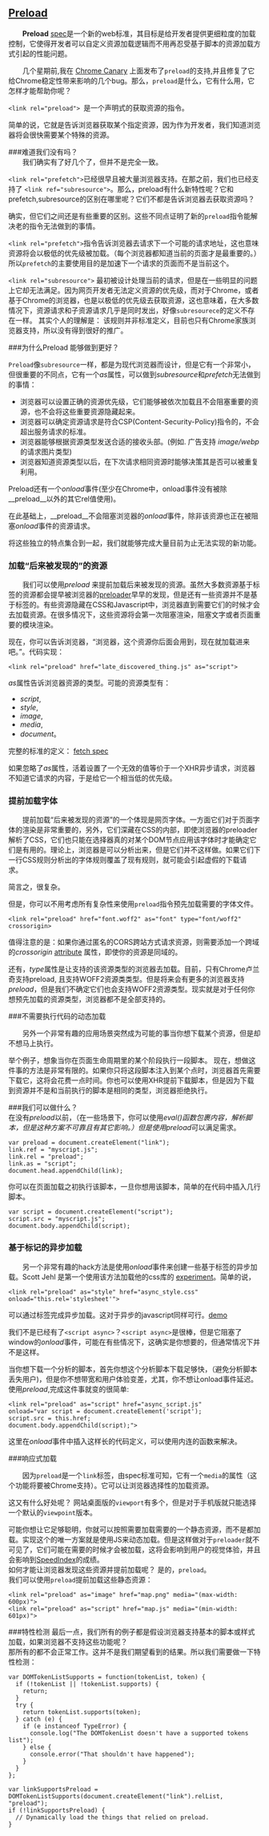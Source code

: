 ## [Preload](https://www.smashingmagazine.com/2016/02/preload-what-is-it-good-for/)

&emsp;&emsp;__Preload__ [spec](https://w3c.github.io/preload/)是一个新的web标准，其目标是给开发者提供更细粒度的加载控制，它使得开发者可以自定义资源加载逻辑而不用再忍受基于脚本的资源加载方式引起的性能问题。

&emsp;&emsp;几个星期前,我在 [Chrome Canary](https://www.google.com.tw/chrome/browser/canary.html) 上面发布了`preload`的支持,并且修复了它给Chrome稳定性带来影响的几个bug。那么，`preload`是什么，它有什么用，它怎样才能帮助你呢？ 

```<link rel="preload"> ```是一个声明式的获取资源的指令。

简单的说，它就是告诉浏览器获取某个指定资源，因为作为开发者，我们知道浏览器将会很快需要某个特殊的资源。

###难道我们没有吗？  
&emsp;&emsp;我们确实有了好几个了，但并不是完全一致。

`<link rel="prefetch">`已经很早且被大量浏览器支持。在那之前，我们也已经支持了
`<link ref="subresource">`。那么，preload有什么新特性呢？它和prefetch,subresource的区别在哪里呢？它们不都是告诉浏览器去获取资源吗？   

确实，但它们之间还是有些重要的区别。这些不同点证明了新的`preload`指令能解决老的指令无法做到的事情。

`<link rel="prefetch">`指令告诉浏览器去请求下一个可能的请求地址，这也意味资源将会以极低的优先级被加载。（每个浏览器都知道当前的页面才是最重要的。）所以`prefetch`的主要使用目的是加速下一个请求的页面而不是当前这个。

`<link rel="subresource">`
最初被设计处理当前的请求，但是在一些明显的问题上它却无法满足。因为网页开发者无法定义资源的优先级，而对于Chrome，或者基于Chrome的浏览器，也是以极低的优先级去获取资源，这也意味着，在大多数情况下，资源请求和子资源请求几乎是同时发出，好像`subresourece`的定义不存在一样。 
其实个人的理解是： 该规则并非标准定义，目前也只有Chrome家族浏览器支持，所以没有得到很好的推广。

###为什么Preload 能够做到更好？   	
	
`Preload`像`subresource`一样，都是为现代浏览器而设计，但是它有一个非常小，但很重要的不同点，它有一个*as*属性，可以做到*subresource*和*prefetch*无法做到的事情： 
 
- 浏览器可以设置正确的资源优先级，它们能够被依次加载且不会阻塞重要的资源，也不会将这些重要资源隐藏起来。
- 浏览器可以确定资源请求是符合CSP(Content-Security-Policy)指令的，不会超出服务请求的标准。
- 浏览器能够根据资源类型发送合适的接收头部。(例如. 广告支持 *image/webp* 的请求图片类型)
- 浏览器知道资源类型以后，在下次请求相同资源时能够决策其是否可以被重复利用。

Preload还有一个*onload*事件(至少在Chrome中，onload事件没有被除__preload__以外的其它rel值使用)。

在此基础上，__preload__不会阻塞浏览器的*onload*事件，除非该资源也正在被阻塞*onload*事件的资源请求。  

将这些独立的特点集合到一起，我们就能够完成大量目前为止无法实现的新功能。  

### 加载“后来被发现的”的资源  

&emsp;&emsp;我们可以使用*preload* 来提前加载后来被发现的资源。虽然大多数资源基于标签的资源都会提早被浏览器的[preloader](http://calendar.perfplanet.com/2013/big-bad-preloader/)早早的发现，但是还有一些资源并不是基于标签的。有些资源隐藏在CSS和Javascript中，浏览器直到需要它们的时候才会去加载资源。在很多情况下，这些资源将会第一次阻塞渲染，阻塞文字或者页面重要的模块渲染。  

现在，你可以告诉浏览器，“浏览器，这个资源你后面会用到，现在就加载进来吧。”。代码实现：  

```
<link rel="preload" href="late_discovered_thing.js" as="script">
``` 
*as*属性告诉浏览器资源的类型。可能的资源类型有： 

- *script*,
- *style*,
- *image*,
- *media*,
- *document*。

完整的标准的定义： [fetch spec](https://fetch.spec.whatwg.org/#concept-request-destination)    

如果忽略了*as*属性，活着设置了一个无效的值等价于一个XHR异步请求，浏览器不知道它请求的内容，于是给它一个相当低的优先级。  

### 提前加载字体  

&emsp;&emsp;提前加载“后来被发现的资源”的一个体现是网页字体。一方面它们对于页面字体的渲染是非常重要的，另外，它们深藏在CSS的内部，即使浏览器的preloader解析了CSS，它们也只能在选择器真的对某个DOM节点应用该字体时才能确定它们是有用的。理论上，浏览器是可以分析出来，但是它们并不这样做。如果它们下一行CSS规则分析出的字体规则覆盖了现有规则，就可能会引起虚假的下载请求。

简言之，很复杂。  

但是，你可以不用考虑所有复杂性来使用`preload`指令预先加载需要的字体文件。

```
<link rel="preload" href="font.woff2" as="font" type="font/woff2" crossorigin>
```
值得注意的是：如果你通过匿名的CORS跨站方式请求资源，则需要添加一个跨域的*crossorigin* [attribute](https://github.com/w3c/preload/issues/32) 属性，即使你的资源是同域的。  

还有，*type*属性是让支持的该资源类型的浏览器去加载。目前，只有Chrome卢兰奇支持preload, 且支持WOFF2资源类类型。但是将来会有更多的浏览器支持*preload*，但是我们不确定它们也会支持WOFF2资源类型。现实就是对于任何你想预先加载的资源类型，浏览器都不是全部支持的。 

###不需要执行代码的动态加载 
 
&emsp;&emsp;另外一个非常有趣的应用场景突然成为可能的事当你想下载某个资源，但是却不想马上执行。

举个例子，想象当你在页面生命周期里的某个阶段执行一段脚本。
现在，想做这件事的方法是非常有限的。如果你只将这段脚本注入到某个点时，浏览器首先需要下载它，这将会花费一点时间。你也可以使用XHR提前下载脚本，但是因为下载到资源并不是和当前执行的脚本是相同的类型，浏览器拒绝执行。  

###我们可以做什么？   
在没有*preload*以前，（在一些场景下，你可以使用*eval()*函数包裹内容，解析脚本，但是这种方案不可靠且有其它影响。）但是使用*preload*可以满足需求。

```
var preload = document.createElement("link");
link.ref = "myscript.js";
link.rel = "preload";
link.as = "script";
document.head.appendChild(link);
```

你可以在页面加载之初执行该脚本，一旦你想用该脚本，简单的在代码中插入几行脚本。

```
var script = document.createElement("script");
script.src = "myscript.js";
document.body.appendChild(script);
``` 

### 基于标记的异步加载  

&emsp;&emsp;另一个非常有趣的hack方法是使用*onload*事件来创建一些基于标签的异步加载。Scott Jehl 是第一个使用该方法加载他的css库的 [experiment](https://github.com/filamentgroup/loadCSS/issues/59)。简单的说，

```
<link rel="preload" as="style" href="async_style.css" onload="this.rel='stylesheet'">
```
可以通过标签完成异步加载。这对于异步的javascript同样可行。[demo](http://filamentgroup.github.io/loadCSS/test/preload.html)

我们不是已经有了`<script async>`？`<script async>`是很棒，但是它阻塞了window的*onload*事件，可能在有些情况下，这确实是你想要的，但通常情况下并不是这样。

当你想下载一个分析的脚本，首先你想这个分析脚本下载足够快，（避免分析脚本丢失用户)，但是你不想带宽和用户体验变差，尤其，你不想让onload事件延迟。使用*preload*,完成这件事就变的很简单:

```
<link rel="preload" as="script" href="async_script.js"
onload="var script = document.createElement('script');
script.src = this.href;
document.body.appendChild(script);">
```
这里在*onload*事件中插入这样长的代码定义，可以使用内连的函数来解决。

###响应式加载  

&emsp;&emsp;因为`preload`是一个`link`标签，由spec标准可知，它有一个`media`的属性（这个功能将要被Chrome支持）。它可以让浏览器选择性的加载资源。 
 
这又有什么好处呢？ 网站桌面版的`viewport`有多个，但是对于手机版就只能选择一个默认的`viewpoint`版本。

可能你想让它足够聪明，你就可以按照需要加载需要的一个静态资源，而不是都加载。实现这个的唯一方案就是使用JS来动态加载。但是这样做对于`preloader`就不可见了，它们可能在需要的时候才会被加载，这将会影响到用户的视觉体验，并且会影响到[SpeedIndex](https://sites.google.com/a/webpagetest.org/docs/using-webpagetest/metrics/speed-index)的成绩。  
如何才能让浏览器发现这些资源并提前加载呢？ 是的，`preload`。  
我们可以使用`preload`提前加载这些静态资源：

```
<link rel="preload" as="image" href="map.png" media="(max-width: 600px)">
<link rel="preload" as="script" href="map.js" media="(min-width: 601px)">
```

###特性检测
最后一点，我们所有的例子都是假设浏览器支持基本的脚本或样式加载，如果浏览器不支持这些功能呢？  
那所有的都不会正常工作。这并不是我们期望看到的结果。所以我们需要做一下特性检测：

```
var DOMTokenListSupports = function(tokenList, token) {
  if (!tokenList || !tokenList.supports) {
    return;
  }
  try {
    return tokenList.supports(token);
  } catch (e) {
    if (e instanceof TypeError) {
      console.log("The DOMTokenList doesn't have a supported tokens list");
    } else {
      console.error("That shouldn't have happened");
    }
  }
};

var linkSupportsPreload = DOMTokenListSupports(document.createElement("link").relList, "preload");
if (!linkSupportsPreload) {
  // Dynamically load the things that relied on preload.
}
```
